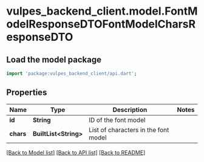 # vulpes_backend_client.model.FontModelResponseDTOFontModelCharsResponseDTO

## Load the model package
```dart
import 'package:vulpes_backend_client/api.dart';
```

## Properties
Name | Type | Description | Notes
------------ | ------------- | ------------- | -------------
**id** | **String** | ID of the font model | 
**chars** | **BuiltList&lt;String&gt;** | List of characters in the font model | 

[[Back to Model list]](../README.md#documentation-for-models) [[Back to API list]](../README.md#documentation-for-api-endpoints) [[Back to README]](../README.md)


